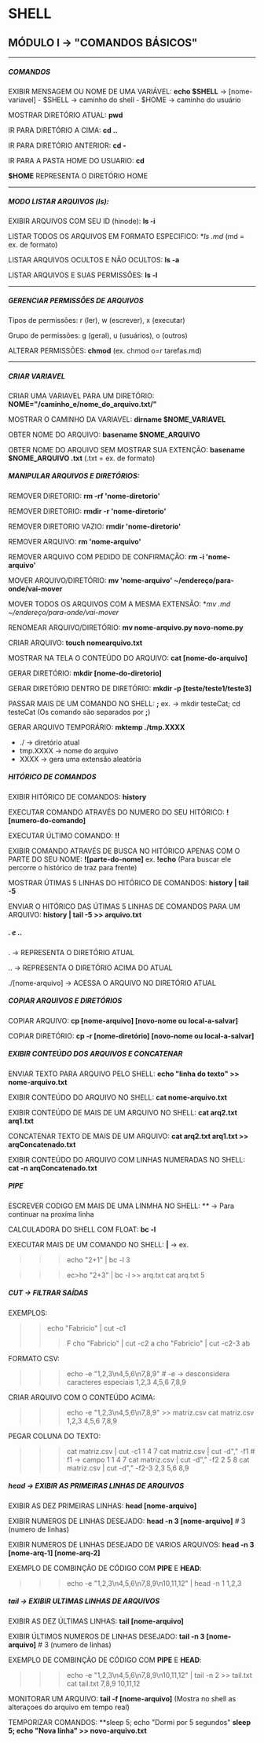 # SHELL
## MÓDULO I -> "COMANDOS BÁSICOS"
___

##### COMANDOS

EXIBIR MENSAGEM OU NOME DE UMA VARIÁVEL: **echo $SHELL** -> [nome-variavel]
    - $SHELL -> caminho do shell
    - $HOME -> caminho do usuário

MOSTRAR DIRETÓRIO ATUAL: **pwd**

IR PARA DIRETÓRIO A CIMA: **cd ..**

IR PARA DIRETÓRIO ANTERIOR: **cd -**

IR PARA A PASTA HOME DO USUARIO: **cd**

**$HOME** REPRESENTA O DIRETÓRIO HOME
___

##### MODO LISTAR ARQUIVOS (ls):

EXIBIR ARQUIVOS COM SEU ID (hinode):
**ls -i**

LISTAR TODOS OS ARQUIVOS EM FORMATO
ESPECIFICO: **ls *.md** (md = ex. de formato)

LISTAR ARQUIVOS OCULTOS E NÃO OCULTOS:
**ls -a**

LISTAR ARQUIVOS E SUAS PERMISSÕES:
**ls -l**
___

##### GERENCIAR PERMISSÕES DE ARQUIVOS

Tipos de permissões: r (ler), w (escrever),
x (executar)

Grupo de permissões: g (geral), u (usuários),
o (outros)

ALTERAR PERMISSÕES: **chmod**
(ex. chmod o=r tarefas.md)
___

##### CRIAR VARIAVEL

CRIAR UMA VARIAVEL PARA UM DIRETÓRIO:
**NOME="/caminho_e/nome_do_arquivo.txt/"**

MOSTRAR O CAMINHO DA VARIAVEL:
**dirname $NOME_VARIAVEL**

OBTER NOME DO ARQUIVO:
**basename $NOME_ARQUIVO**

OBTER NOME DO ARQUIVO SEM MOSTRAR
SUA EXTENÇÃO:
**basename $NOME_ARQUIVO .txt**
(.txt = ex. de formato)

##### MANIPULAR ARQUIVOS E DIRETÓRIOS:

REMOVER DIRETORIO: **rm -rf 'nome-diretorio'**

REMOVER DIRETORIO: **rmdir -r 'nome-diretorio'**

REMOVER DIRETORIO VAZIO: **rmdir 'nome-diretorio'**

REMOVER ARQUIVO: **rm 'nome-arquivo'**

REMOVER ARQUIVO COM PEDIDO DE CONFIRMAÇÃO: **rm -i 'nome-arquivo'**

MOVER ARQUIVO/DIRETÓRIO: **mv 'nome-arquivo' ~/endereço/para-onde/vai-mover**

MOVER TODOS OS ARQUIVOS COM A MESMA EXTENSÃO: **mv *.md ~/endereço/para-onde/vai-mover**

RENOMEAR ARQUIVO/DIRETÓRIO: **mv nome-arquivo.py novo-nome.py**

CRIAR ARQUIVO: **touch nomearquivo.txt**

MOSTRAR NA TELA O CONTEÚDO DO ARQUIVO: **cat [nome-do-arquivo]**

GERAR DIRETÓRIO: **mkdir [nome-do-diretorio]**

GERAR DIRETÓRIO DENTRO DE DIRETÓRIO: **mkdir -p [teste/teste1/teste3]**

PASSAR MAIS DE UM COMANDO NO SHELL: **;** ex. -> mkdir testeCat; cd testeCat
(Os comando são separados por **;**)

GERAR ARQUIVO TEMPORÁRIO: **mktemp ./tmp.XXXX**
* ./ -> diretório atual
* tmp.XXXX -> nome do arquivo
* XXXX -> gera uma extensão aleatória

##### HITÓRICO DE COMANDOS

EXIBIR HITÓRICO DE COMANDOS: **history**

EXECUTAR COMANDO ATRAVÉS DO NUMERO DO SEU HITÓRICO: **![numero-do-comando]**

EXECUTAR ÚLTIMO COMANDO: **!!**

EXIBIR COMANDO ATRAVÉS DE BUSCA NO HITÓRICO APENAS COM O PARTE DO SEU NOME:
**![parte-do-nome]** ex. **!echo**
(Para buscar ele percorre o histórico de traz para frente)

MOSTRAR ÚTIMAS 5 LINHAS DO HITÓRICO DE COMANDOS: **history | tail -5**

ENVIAR O HITÓRICO DAS ÚTIMAS 5 LINHAS DE COMANDOS PARA UM ARQUIVO:
**history | tail -5 >> arquivo.txt**

##### . e ..

. -> REPRESENTA O DIRETÓRIO ATUAL

.. -> REPRESENTA O DIRETÓRIO ACIMA DO ATUAL

./[nome-arquivo] -> ACESSA O ARQUIVO NO DIRETÓRIO ATUAL

##### COPIAR ARQUIVOS E DIRETÓRIOS

COPIAR ARQUIVO: **cp [nome-arquivo] [novo-nome ou local-a-salvar]**

COPIAR DIRETÓRIO: **cp -r [nome-diretório] [novo-nome ou local-a-salvar]**

##### EXIBIR CONTEÚDO DOS ARQUIVOS E CONCATENAR

ENVIAR TEXTO PARA ARQUIVO PELO SHELL: **echo "linha do texto" >> nome-arquivo.txt**

EXIBIR CONTEÚDO DO ARQUIVO NO SHELL: **cat nome-arquivo.txt**

EXIBIR CONTEÚDO DE MAIS DE UM ARQUIVO NO SHELL: **cat arq2.txt arq1.txt**

CONCATENAR TEXTO DE MAIS DE UM ARQUIVO: **cat arq2.txt arq1.txt >> arqConcatenado.txt**

EXIBIR CONTEÚDO DO ARQUIVO COM LINHAS NUMERADAS NO SHELL: **cat -n arqConcatenado.txt**

##### PIPE

ESCREVER CODIGO EM MAIS DE UMA LINMHA NO SHELL: **\** -> Para continuar na proxima linha

CALCULADORA DO SHELL COM FLOAT: **bc -l**

EXECUTAR MAIS DE UM COMANDO NO SHELL: **|** -> ex.
>>> echo "2+1" | bc -l
>>> 3

>>> ec>ho "2+3" | bc -l >> arq.txt
>>> cat arq.txt
>>> 5

##### CUT -> FILTRAR SAÍDAS

EXEMPLOS:
>> echo "Fabricio" | cut -c1
>>> F
>>> cho "Fabricio" | cut -c2
>>> a
>>> cho "Fabricio" | cut -c2-3
>>> ab

FORMATO CSV:
>>> echo -e "1,2,3\n4,5,6\n7,8,9" # -e -> desconsidera caracteres especiais
>>> 1,2,3
>>> 4,5,6
>>> 7,8,9

CRIAR ARQUIVO COM O CONTEÚDO ACIMA:
>>> echo -e "1,2,3\n4,5,6\n7,8,9" >> matriz.csv
>>> cat matriz.csv
>>> 1,2,3
>>> 4,5,6
>>> 7,8,9

PEGAR COLUNA DO TEXTO:
>>> cat matriz.csv | cut -c1
>>> 1
>>> 4
>>> 7
>>> cat matriz.csv | cut -d"," -f1 # f1 -> campo 1
>>> 1
>>> 4
>>> 7
>>> cat matriz.csv | cut -d"," -f2
>>> 2
>>> 5
>>> 8
>>> cat matriz.csv | cut -d"," -f2-3
>>> 2,3
>>> 5,6
>>> 8,9

##### head -> EXIBIR AS PRIMEIRAS LINHAS DE ARQUIVOS

EXIBIR AS DEZ PRIMEIRAS LINHAS: **head [nome-arquivo]**

EXIBIR NUMEROS DE LINHAS DESEJADO: **head -n 3 [nome-arquivo]** # 3 (numero de linhas)

EXIBIR NUMEROS DE LINHAS DESEJADO DE VARIOS ARQUIVOS: **head -n 3 [nome-arq-1] [nome-arq-2]**

EXEMPLO DE COMBINÇÃO DE CÓDIGO COM **PIPE** E **HEAD**:
>>> echo -e "1,2,3\n4,5,6\n7,8,9\n10,11,12" | head -n 1
>>> 1,2,3

##### tail -> EXIBIR ULTIMAS LINHAS DE ARQUIVOS

EXIBIR AS DEZ ÚLTIMAS LINHAS: **tail [nome-arquivo]**

EXIBIR ÚLTIMOS NUMEROS DE LINHAS DESEJADO: **tail -n 3 [nome-arquivo]** # 3 (numero de linhas)

EXEMPLO DE COMBINÇÃO DE CÓDIGO COM **PIPE** E **HEAD**:
>>> echo -e "1,2,3\n4,5,6\n7,8,9\n10,11,12" | tail -n 2 >> tail.txt
>>> cat tail.txt
>>> 7,8,9
>>> 10,11,12

MONITORAR UM ARQUIVO: **tail -f [nome-arquivo]**
(Mostra no shell as alteraçoes do arquivo em tempo real)

TEMPORIZAR COMANDOS: **sleep 5; echo "Dormi por 5 segundos"
**sleep 5; echo "Nova linha" >> novo-arquivo.txt**
